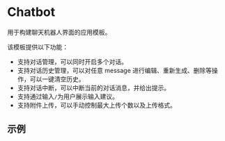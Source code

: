 # Chatbot

用于构建聊天机器人界面的应用模板。

该模板提供以下功能：

- 支持对话管理，可以同时开启多个对话。
- 支持对话历史管理，可以对任意 message 进行编辑、重新生成、删除等操作，可以一键清空历史。
- 支持对话中断，可以中断当前的对话消息，并给出提示。
- 支持通过输入`/`为用户展示输入建议。
- 支持附件上传，可以手动控制最大上传个数以及上传格式。

## 示例

<demo name="basic" position="bottom" collapsible="true"></demo>

<demo name="fine_grained_control" title="细粒度控制"  position="bottom" collapsible="true"></demo>

<demo name="copilot" title="助手式"  position="bottom" collapsible="true"></demo>
